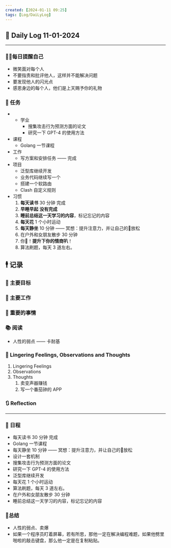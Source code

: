 ```yaml
---
created: [2024-01-11 09:25]
tags: [Log/DaiLyLog]
---
```


## 📅 Daily Log 11-01-2024

---

### 💁‍♂️每日提醒自己

- 微笑面对每个人
- 不要指责和批评他人，这样并不能解决问题
- 要发现他人的闪光点
- 感恩身边的每个人，他们是上天赐予你的礼物

### 🔷 任务

- - 学业
	- 搜集攻击行为预测方面的论文
	- 研究一下 GPT-4 的使用方法
- 课程
	- Golang 一节课程
- 工作
	- 写方案和安排任务 —— 完成
- 项目
	- 泛型库继续开发
	- 业务代码继续写一个
	- 搭建一个软路由
	- Clash 自定义规则
- 习惯
	1. **每天读书** 30 分钟 完成
	2. **早睡早起** **没有完成**
	3. **睡前总结这一天学习的内容**，标记忘记的内容
	4. **每天花** 1 个小时运动
	5. **每天静坐** 10 分钟 —— 冥想：提升注意力，并让自己的🧠放松
	6. 在户外和女朋友散步 30 分钟
	7. 你🦆！**提升下你的情商叭**！
	8. 算法刷题，每天 3 道左右。

## 🕴 记录

### 🎯 主要目标

### 🚀 主要工作

### 📕 重要的事情

### 📚 阅读

- 人性的弱点 —— 卡耐基

### 💬 Lingering Feelings, Observations and Thoughts

1. Lingering Feelings
2. Observations
3. Thoughts
	1. 卖变声器赚钱
	2. 写一个番茄钟的 APP

### 🔃 Reflection

---

### 📅 日程

- 每天读书 30 分钟 完成
- Golang 一节课程  
- 每天静坐 10 分钟 —— 冥想：提升注意力，并让自己的🧠放松  
- 设计一套机制  
- 搜集攻击行为预测方面的论文  
- 研究一下 GPT-4 的使用方法  
- 泛型库继续开发  
- 每天花 1 个小时运动  
- 算法刷题，每天 3 道左右。  
- 在户外和女朋友散步 30 分钟  
- 睡前总结这一天学习的内容，标记忘记的内容

### 📒总结

- 人性的弱点、卖爆
- 如果一个程序员盯着屏幕，若有所思，那他一定在解决编程难题，如果他劈里啪啦的敲击键盘，那么他一定是在复制粘贴。
